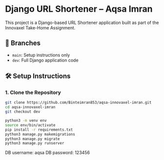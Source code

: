 # Django URL Shortener – Aqsa Imran

This project is a Django-based URL Shortener application built as part of the Innovaxel Take-Home Assignment.

## 📂 Branches

- `main`: Setup instructions only
- `dev`: Full Django application code
## 🛠️ Setup Instructions

### 1. Clone the Repository

```bash
git clone https://github.com/Binteimran853/aqsa-innovaxel-imran.git
cd aqsa-innovaxel-imran
git checkout dev

python3 -m venv env
source env/bin/activate 
pip install -r requirements.txt
python3 manage.py makemigrations
python3 manage.py migrate
python3 manage.py runserver
```
DB username: aqsa
DB password: 123456
